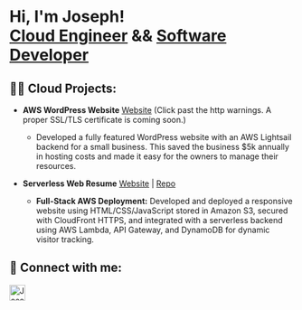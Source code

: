 <h1>Hi, I'm Joseph! <br/><a href="https://linkedin.com/in/josephclaycodes/">Cloud Engineer</a> && <a href="https://github.com/ShrillLight">Software Developer</a>

<h2>👨‍💻 Cloud Projects:</h2>

- <b>AWS WordPress Website</b> [Website](https://3.22.36.205.nip.io/) (Click past the http warnings. A proper SSL/TLS certificate is coming soon.)
  - Developed a fully featured WordPress website with an AWS Lightsail backend for a small business. This saved the business $5k annually in hosting costs and made it easy for the owners to manage their resources.

- <b>Serverless Web Resume</b> [Website](https://www.devjrc.com/) | [Repo](https://github.com/ShrillLight/AWS-Serverless-Resume)
  - <b>Full-Stack AWS Deployment:</b> Developed and deployed a responsive website using HTML/CSS/JavaScript stored in Amazon S3, secured with CloudFront HTTPS, and integrated with a serverless backend using AWS Lambda, API Gateway, and DynamoDB for dynamic visitor tracking.

<h2> 🤳 Connect with me:</h2>

[<img align="left" alt="Joseph | LinkedIn" width="28px" src="https://cdn.jsdelivr.net/npm/simple-icons@v3/icons/linkedin.svg" />][linkedin]

[linkedin]: https://linkedin.com/in/josephclaycodes/

